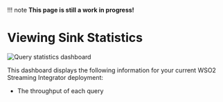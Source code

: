 !!! note
    **This page is still a work in progress!**
    
# Viewing Sink Statistics

![Query statistics dashboard](../images/streaming-integrator-grafana-dashboard/query_statistics_dashboard.png)

This dashboard displays the following information for your current WSO2 Streaming Integrator deployment:

- The throughput of each query